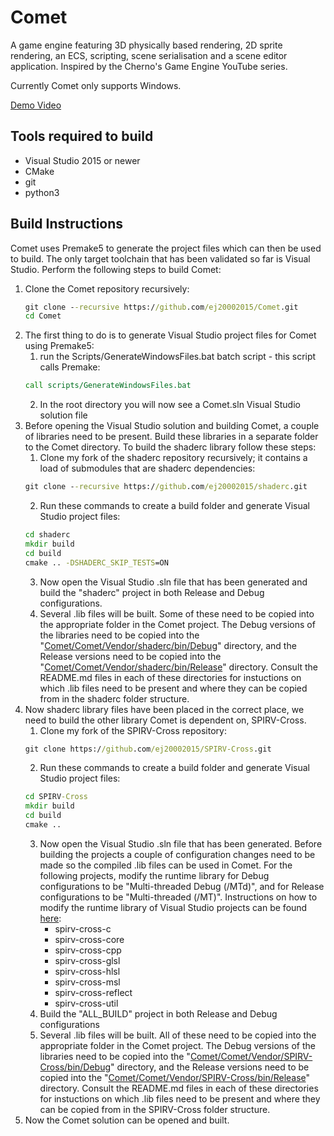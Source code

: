 # Comet
A game engine featuring 3D physically based rendering, 2D sprite rendering, an ECS, scripting, scene serialisation and a scene editor application. Inspired by the Cherno's Game Engine YouTube series.

Currently Comet only supports Windows.

[Demo Video](https://drive.google.com/file/d/18dbum_bTOtStv8dWs7WkQj6i0_jE5GgV/view?usp=sharing)

## Tools required to build

- Visual Studio 2015 or newer
- CMake
- git
- python3

## Build Instructions

Comet uses Premake5 to generate the project files which can then be used to build. The only target toolchain that has been validated so far is Visual Studio. Perform the following steps to build Comet:

1. Clone the Comet repository recursively:
   ``` bat
   git clone --recursive https://github.com/ej20002015/Comet.git
   cd Comet
   ```
2. The first thing to do is to generate Visual Studio project files for Comet using Premake5:
    1. run the Scripts/GenerateWindowsFiles.bat batch script - this script calls Premake:
    ```bat
    call scripts/GenerateWindowsFiles.bat
    ```
    2. In the root directory you will now see a Comet.sln Visual Studio solution file
3. Before opening the Visual Studio solution and building Comet, a couple of libraries need to be present. Build these libraries in a separate folder to the Comet directory. To build the shaderc library follow these steps:
    1. Clone my fork of the shaderc repository recursively; it contains a load of submodules that are shaderc dependencies:
    ```bat
    git clone --recursive https://github.com/ej20002015/shaderc.git
    ```
    2. Run these commands to create a build folder and generate Visual Studio project files:
    ``` bat
    cd shaderc
    mkdir build
    cd build
    cmake .. -DSHADERC_SKIP_TESTS=ON
    ```
    3. Now open the Visual Studio .sln file that has been generated and build the "shaderc" project in both Release and Debug configurations.
    4. Several .lib files will be built. Some of these need to be copied into the appropriate folder in the Comet project. The Debug versions of the libraries need to be copied into the "[Comet/Comet/Vendor/shaderc/bin/Debug](Comet/Vendor/shaderc/bin/Debug)" directory, and the Release versions need to be copied into the "[Comet/Comet/Vendor/shaderc/bin/Release](Comet/Vendor/shaderc/bin/Release)" directory. Consult the README.md files in each of these directories for instuctions on which .lib files need to be present and where they can be copied from in the shaderc folder structure.
4. Now shaderc library files have been placed in the correct place, we need to build the other library Comet is dependent on, SPIRV-Cross.
    1. Clone my fork of the SPIRV-Cross repository:
    ```bat
    git clone https://github.com/ej20002015/SPIRV-Cross.git
    ```
    2. Run these commands to create a build folder and generate Visual Studio project files:
    ``` bat
    cd SPIRV-Cross
    mkdir build
    cd build
    cmake ..
    ```
    3. Now open the Visual Studio .sln file that has been generated. Before building the projects a couple of configuration changes need to be made so the compiled .lib files can be used in Comet. For the following projects, modify the runtime library for Debug configurations to be "Multi-threaded Debug (/MTd)", and for Release configurations to be "Multi-threaded (/MT)". Instructions on how to modify the runtime library of Visual Studio projects can be found [here](https://stackoverflow.com/questions/4307429/visual-studio-how-to-specify-different-runtime-libraries-for-the-linker-mtd):
        - spirv-cross-c
        - spirv-cross-core
        - spirv-cross-cpp
        - spirv-cross-glsl
        - spirv-cross-hlsl
        - spirv-cross-msl
        - spirv-cross-reflect
        - spirv-cross-util
    4. Build the "ALL_BUILD" project in both Release and Debug configurations
    5. Several .lib files will be built. All of these need to be copied into the appropriate folder in the Comet project. The Debug versions of the libraries need to be copied into the "[Comet/Comet/Vendor/SPIRV-Cross/bin/Debug](Comet/Vendor/SPIRV-Cross/bin/Debug)" directory, and the Release versions need to be copied into the "[Comet/Comet/Vendor/SPIRV-Cross/bin/Release](Comet/Vendor/SPIRV-Cross/bin/Release)" directory. Consult the README.md files in each of these directories for instuctions on which .lib files need to be present and where they can be copied from in the SPIRV-Cross folder structure.
5. Now the Comet solution can be opened and built.
